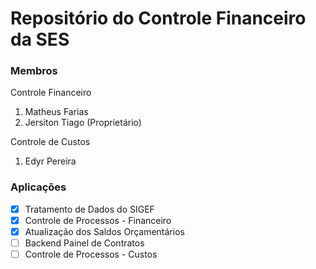 # Repositório do Controle Financeiro da SES

### Membros

Controle Financeiro

1. Matheus Farias
2. Jersiton Tiago (Proprietário)

Controle de Custos

1. Edyr Pereira

### Aplicações

- [x] Tratamento de Dados do SIGEF
- [x] Controle de Processos - Financeiro
- [x] Atualização dos Saldos Orçamentários
- [ ] Backend Painel de Contratos
- [ ] Controle de Processos - Custos
